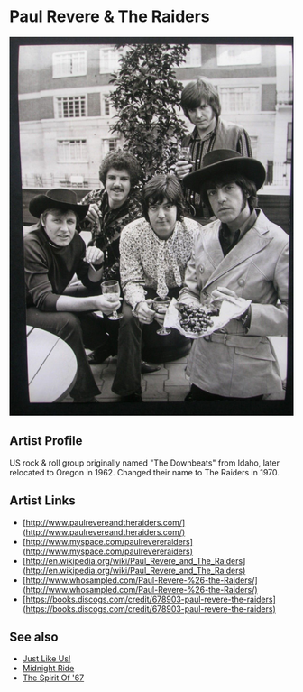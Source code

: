 # Paul Revere & The Raiders

![](../../assets/artists/Paul_Revere_and_The_Raiders.png)

## Artist Profile

US rock & roll group originally named "The Downbeats" from Idaho, later relocated to Oregon in 1962.
Changed their name to The Raiders in 1970.

## Artist Links

- [http://www.paulrevereandtheraiders.com/](http://www.paulrevereandtheraiders.com/)
- [http://www.myspace.com/paulrevereraiders](http://www.myspace.com/paulrevereraiders)
- [http://en.wikipedia.org/wiki/Paul_Revere_and_The_Raiders](http://en.wikipedia.org/wiki/Paul_Revere_and_The_Raiders)
- [http://www.whosampled.com/Paul-Revere-%26-the-Raiders/](http://www.whosampled.com/Paul-Revere-%26-the-Raiders/)
- [https://books.discogs.com/credit/678903-paul-revere-the-raiders](https://books.discogs.com/credit/678903-paul-revere-the-raiders)


## See also

- [Just Like Us!](Just_Like_Us!.md)
- [Midnight Ride](Midnight_Ride.md)
- [The Spirit Of '67](The_Spirit_Of_67.md)
